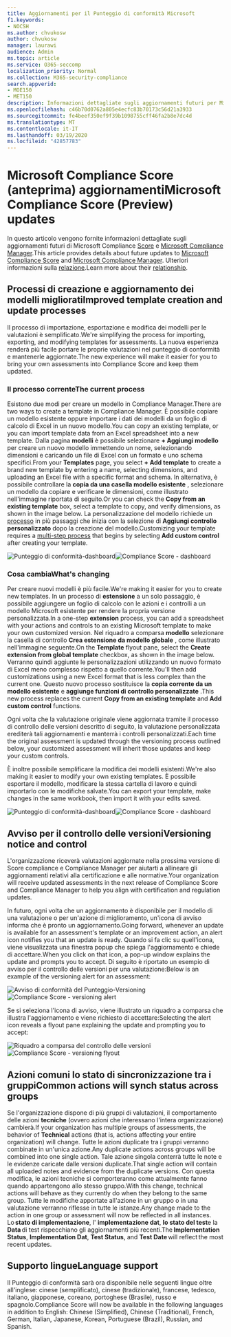 ```yaml
---
title: Aggiornamenti per il Punteggio di conformità Microsoft
f1.keywords:
- NOCSH
ms.author: chvukosw
author: chvukosw
manager: laurawi
audience: Admin
ms.topic: article
ms.service: O365-seccomp
localization_priority: Normal
ms.collection: M365-security-compliance
search.appverid:
- MOE150
- MET150
description: Informazioni dettagliate sugli aggiornamenti futuri per Microsoft Compliance Score (Preview), una funzionalità del centro conformità di M365 che consente di semplificare e automatizzare le valutazioni dei rischi.
ms.openlocfilehash: c46b70d0762a805e4ecfc83b70173c56d21a3933
ms.sourcegitcommit: fe4beef350ef9f39b1098755cff46fa2b8e7dc4d
ms.translationtype: MT
ms.contentlocale: it-IT
ms.lasthandoff: 03/19/2020
ms.locfileid: "42857783"
---
```

# <a name="microsoft-compliance-score-preview-updates"></a><span data-ttu-id="d6fe2-103">Microsoft Compliance Score (anteprima) aggiornamenti</span><span class="sxs-lookup"><span data-stu-id="d6fe2-103">Microsoft Compliance Score (Preview) updates</span></span>

 <span data-ttu-id="d6fe2-104">In questo articolo vengono fornite informazioni dettagliate sugli aggiornamenti futuri di Microsoft Compliance [Score](compliance-score.md) e [Microsoft Compliance Manager](compliance-manager-overview.md).</span><span class="sxs-lookup"><span data-stu-id="d6fe2-104">This article provides details about future updates to [Microsoft Compliance Score](compliance-score.md) and [Microsoft Compliance Manager](compliance-manager-overview.md).</span></span> <span data-ttu-id="d6fe2-105">Ulteriori informazioni sulla [relazione](compliance-score-release-notes.md#compliance-score-relationship-to-compliance-manager).</span><span class="sxs-lookup"><span data-stu-id="d6fe2-105">Learn more about their [relationship](compliance-score-release-notes.md#compliance-score-relationship-to-compliance-manager).</span></span>

## <a name="improved-template-creation-and-update-processes"></a><span data-ttu-id="d6fe2-106">Processi di creazione e aggiornamento dei modelli migliorati</span><span class="sxs-lookup"><span data-stu-id="d6fe2-106">Improved template creation and update processes</span></span>

<span data-ttu-id="d6fe2-107">Il processo di importazione, esportazione e modifica dei modelli per le valutazioni è semplificato.</span><span class="sxs-lookup"><span data-stu-id="d6fe2-107">We're simplifying the process for importing, exporting, and modifying templates for assessments.</span></span> <span data-ttu-id="d6fe2-108">La nuova esperienza renderà più facile portare le proprie valutazioni nel punteggio di conformità e mantenerle aggiornate.</span><span class="sxs-lookup"><span data-stu-id="d6fe2-108">The new experience will make it easier for you to bring your own assessments into Compliance Score and keep them updated.</span></span>

### <a name="the-current-process"></a><span data-ttu-id="d6fe2-109">Il processo corrente</span><span class="sxs-lookup"><span data-stu-id="d6fe2-109">The current process</span></span>

<span data-ttu-id="d6fe2-110">Esistono due modi per creare un modello in Compliance Manager.</span><span class="sxs-lookup"><span data-stu-id="d6fe2-110">There are two ways to create a template in Compliance Manager.</span></span> <span data-ttu-id="d6fe2-111">È possibile copiare un modello esistente oppure importare i dati dei modelli da un foglio di calcolo di Excel in un nuovo modello.</span><span class="sxs-lookup"><span data-stu-id="d6fe2-111">You can copy an existing template, or you can import template data from an Excel spreadsheet into a new template.</span></span> <span data-ttu-id="d6fe2-112">Dalla pagina **modelli** è possibile selezionare **+ Aggiungi modello** per creare un nuovo modello immettendo un nome, selezionando dimensioni e caricando un file di Excel con un formato e uno schema specifici.</span><span class="sxs-lookup"><span data-stu-id="d6fe2-112">From your **Templates** page, you select **+ Add template** to create a brand new template by entering a name, selecting dimensions, and uploading an Excel file with a specific format and schema.</span></span> <span data-ttu-id="d6fe2-113">In alternativa, è possibile controllare la **copia da una casella modello esistente** , selezionare un modello da copiare e verificare le dimensioni, come illustrato nell'immagine riportata di seguito.</span><span class="sxs-lookup"><span data-stu-id="d6fe2-113">Or you can check the **Copy from an existing template** box, select a template to copy, and verify dimensions, as shown in the image below.</span></span> <span data-ttu-id="d6fe2-114">La personalizzazione del modello richiede un [processo](working-with-compliance-manager.md#templates) in più passaggi che inizia con la selezione di **Aggiungi controllo personalizzato** dopo la creazione del modello.</span><span class="sxs-lookup"><span data-stu-id="d6fe2-114">Customizing your template requires a [multi-step process](working-with-compliance-manager.md#templates) that begins by selecting **Add custom control** after creating your template.</span></span>

<span data-ttu-id="d6fe2-115">![Punteggio di conformità-dashboard](../media/compliance-score-template-update-old.png "Processo di copia corrente del modello")</span><span class="sxs-lookup"><span data-stu-id="d6fe2-115">![Compliance Score - dashboard](../media/compliance-score-template-update-old.png "Current template copy process")</span></span>

### <a name="whats-changing"></a><span data-ttu-id="d6fe2-116">Cosa cambia</span><span class="sxs-lookup"><span data-stu-id="d6fe2-116">What's changing</span></span>

<span data-ttu-id="d6fe2-117">Per creare nuovi modelli è più facile.</span><span class="sxs-lookup"><span data-stu-id="d6fe2-117">We're making it easier for you to create new templates.</span></span> <span data-ttu-id="d6fe2-118">In un processo di **estensione** a un solo passaggio, è possibile aggiungere un foglio di calcolo con le azioni e i controlli a un modello Microsoft esistente per rendere la propria versione personalizzata.</span><span class="sxs-lookup"><span data-stu-id="d6fe2-118">In a one-step **extension** process, you can add a spreadsheet with your actions and controls to an existing Microsoft template to make your own customized version.</span></span> <span data-ttu-id="d6fe2-119">Nel riquadro a comparsa **modello** selezionare la casella di controllo **Crea estensione da modello globale** , come illustrato nell'immagine seguente.</span><span class="sxs-lookup"><span data-stu-id="d6fe2-119">On the **Template** flyout pane, select the **Create extension from global template** checkbox, as shown in the image below.</span></span> <span data-ttu-id="d6fe2-120">Verranno quindi aggiunte le personalizzazioni utilizzando un nuovo formato di Excel meno complesso rispetto a quello corrente.</span><span class="sxs-lookup"><span data-stu-id="d6fe2-120">You'll then add customizations using a new Excel format that is less complex than the current one.</span></span> <span data-ttu-id="d6fe2-121">Questo nuovo processo sostituisce la **copia corrente da un modello esistente** e **aggiunge funzioni di controllo personalizzate** .</span><span class="sxs-lookup"><span data-stu-id="d6fe2-121">This new process replaces the current **Copy from an existing template** and **Add custom control** functions.</span></span>

<span data-ttu-id="d6fe2-122">Ogni volta che la valutazione originale viene aggiornata tramite il processo di controllo delle versioni descritto di seguito, la valutazione personalizzata erediterà tali aggiornamenti e manterrà i controlli personalizzati.</span><span class="sxs-lookup"><span data-stu-id="d6fe2-122">Each time the original assessment is updated through the versioning process outlined below, your customized assessment will inherit those updates and keep your custom controls.</span></span>

<span data-ttu-id="d6fe2-123">È inoltre possibile semplificare la modifica dei modelli esistenti.</span><span class="sxs-lookup"><span data-stu-id="d6fe2-123">We're also making it easier to modify your own existing templates.</span></span> <span data-ttu-id="d6fe2-124">È possibile esportare il modello, modificare la stessa cartella di lavoro e quindi importarlo con le modifiche salvate.</span><span class="sxs-lookup"><span data-stu-id="d6fe2-124">You can export your template, make changes in the same workbook, then import it with your edits saved.</span></span>

<span data-ttu-id="d6fe2-125">![Punteggio di conformità-dashboard](../media/compliance-score-template-update-new.png "Processo di creazione di un nuovo modello")</span><span class="sxs-lookup"><span data-stu-id="d6fe2-125">![Compliance Score - dashboard](../media/compliance-score-template-update-new.png "New template creation process")</span></span>

## <a name="versioning-notice-and-control"></a><span data-ttu-id="d6fe2-126">Avviso per il controllo delle versioni</span><span class="sxs-lookup"><span data-stu-id="d6fe2-126">Versioning notice and control</span></span>

<span data-ttu-id="d6fe2-127">L'organizzazione riceverà valutazioni aggiornate nella prossima versione di Score compliance e Compliance Manager per aiutarti a allineare gli aggiornamenti relativi alla certificazione e alle normative.</span><span class="sxs-lookup"><span data-stu-id="d6fe2-127">Your organization will receive updated assessments in the next release of Compliance Score and Compliance Manager to help you align with certification and regulation updates.</span></span>

<span data-ttu-id="d6fe2-128">In futuro, ogni volta che un aggiornamento è disponibile per il modello di una valutazione o per un'azione di miglioramento, un'icona di avviso informa che è pronto un aggiornamento.</span><span class="sxs-lookup"><span data-stu-id="d6fe2-128">Going forward, whenever an update is available for an assessment's template or an improvement action, an alert icon notifies you that an update is ready.</span></span> <span data-ttu-id="d6fe2-129">Quando si fa clic su quell'icona, viene visualizzata una finestra popup che spiega l'aggiornamento e chiede di accettare.</span><span class="sxs-lookup"><span data-stu-id="d6fe2-129">When you click on that icon, a pop-up window explains the update and prompts you to accept.</span></span> <span data-ttu-id="d6fe2-130">Di seguito è riportato un esempio di avviso per il controllo delle versioni per una valutazione:</span><span class="sxs-lookup"><span data-stu-id="d6fe2-130">Below is an example of the versioning alert for an assessment:</span></span>

<span data-ttu-id="d6fe2-131">![Avviso di conformità del Punteggio-Versioning](../media/compliance-score-assessment-version.png "Avviso di aggiornamento della versione di valutazione")</span><span class="sxs-lookup"><span data-stu-id="d6fe2-131">![Compliance Score - versioning alert](../media/compliance-score-assessment-version.png "Assessment version update alert")</span></span>

<span data-ttu-id="d6fe2-132">Se si seleziona l'icona di avviso, viene illustrato un riquadro a comparsa che illustra l'aggiornamento e viene richiesto di accettare:</span><span class="sxs-lookup"><span data-stu-id="d6fe2-132">Selecting the alert icon reveals a flyout pane explaining the update and prompting you to accept:</span></span>

<span data-ttu-id="d6fe2-133">![Riquadro a comparsa del controllo delle versioni](../media/compliance-score-assessment-version-accept.png "Riquadro di conferma dell'aggiornamento di valutazione")</span><span class="sxs-lookup"><span data-stu-id="d6fe2-133">![Compliance Score - versioning flyout](../media/compliance-score-assessment-version-accept.png "Assessment update confirmation pane")</span></span>

## <a name="common-actions-will-synch-status-across-groups"></a><span data-ttu-id="d6fe2-134">Azioni comuni lo stato di sincronizzazione tra i gruppi</span><span class="sxs-lookup"><span data-stu-id="d6fe2-134">Common actions will synch status across groups</span></span>

<span data-ttu-id="d6fe2-135">Se l'organizzazione dispone di più gruppi di valutazioni, il comportamento delle azioni **tecniche** (ovvero azioni che interessano l'intera organizzazione) cambierà.</span><span class="sxs-lookup"><span data-stu-id="d6fe2-135">If your organization has multiple groups of assessments, the behavior of **Technical** actions (that is, actions affecting your entire organization) will change.</span></span> <span data-ttu-id="d6fe2-136">Tutte le azioni duplicate tra i gruppi verranno combinate in un'unica azione.</span><span class="sxs-lookup"><span data-stu-id="d6fe2-136">Any duplicate actions across groups will be combined into one single action.</span></span> <span data-ttu-id="d6fe2-137">Tale azione singola conterrà tutte le note e le evidenze caricate dalle versioni duplicate.</span><span class="sxs-lookup"><span data-stu-id="d6fe2-137">That single action will contain all uploaded notes and evidence from the duplicate versions.</span></span> <span data-ttu-id="d6fe2-138">Con questa modifica, le azioni tecniche si comporteranno come attualmente fanno quando appartengono allo stesso gruppo.</span><span class="sxs-lookup"><span data-stu-id="d6fe2-138">With this change, technical actions will behave as they currently do when they belong to the same group.</span></span> <span data-ttu-id="d6fe2-139">Tutte le modifiche apportate all'azione in un gruppo o in una valutazione verranno riflesse in tutte le istanze.</span><span class="sxs-lookup"><span data-stu-id="d6fe2-139">Any change made to the action in one group or assessment will now be reflected in all instances.</span></span> <span data-ttu-id="d6fe2-140">Lo **stato di implementazione**, l' **implementazione dat**, **lo stato del test**e la **Data** di test rispecchiano gli aggiornamenti più recenti.</span><span class="sxs-lookup"><span data-stu-id="d6fe2-140">The **Implementation Status**, **Implementation Dat**, **Test Status**, and **Test Date** will reflect the most recent updates.</span></span>

## <a name="language-support"></a><span data-ttu-id="d6fe2-141">Supporto lingue</span><span class="sxs-lookup"><span data-stu-id="d6fe2-141">Language support</span></span>

<span data-ttu-id="d6fe2-142">Il Punteggio di conformità sarà ora disponibile nelle seguenti lingue oltre all'inglese: cinese (semplificato), cinese (tradizionale), francese, tedesco, italiano, giapponese, coreano, portoghese (Brasile), russo e spagnolo.</span><span class="sxs-lookup"><span data-stu-id="d6fe2-142">Compliance Score will now be available in the following languages in addition to English: Chinese (Simplified), Chinese (Traditional), French, German, Italian, Japanese, Korean, Portuguese (Brazil), Russian, and Spanish.</span></span>
